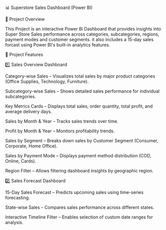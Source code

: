 📊 Superstore Sales Dashboard (Power BI)

📌 Project Overview

This  Project is an interactive Power Bi Dashboard that provides insights into Super Store Sales performance across categories, subcategories, regions, payment modes and customer segments.
it also includes a 15-day sales forcast using Power BI's built-in analytics features.

📂 Project Features

1️⃣ Sales Overview Dashboard

Category-wise Sales – Visualizes total sales by major product categories (Office Supplies, Technology, Furniture).

Subcategory-wise Sales – Shows detailed sales performance for individual subcategories.

Key Metrics Cards – Displays total sales, order quantity, total profit, and average delivery days.

Sales by Month & Year – Tracks sales trends over time.

Profit by Month & Year – Monitors profitability trends.

Sales by Segment – Breaks down sales by Customer Segment (Consumer, Corporate, Home Office).

Sales by Payment Mode – Displays payment method distribution (COD, Online, Cards).

Region Filter – Allows filtering dashboard insights by geographic region.

2️⃣ Sales Forecast Dashboard

15-Day Sales Forecast – Predicts upcoming sales using time-series forecasting.

State-wise Sales – Compares sales performance across different states.

Interactive Timeline Filter – Enables selection of custom date ranges for analysis.

